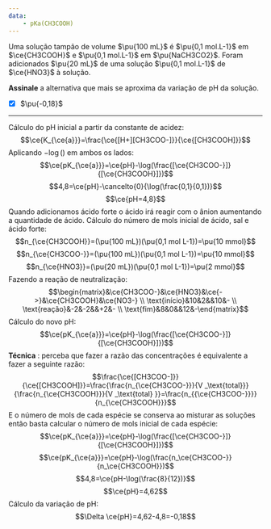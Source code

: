 ```yaml
---
data:
    - pKa(CH3COOH)
---
```


Uma solução tampão de volume $\pu{100 mL}$ é $\pu{0,1 mol.L-1}$ em $\ce{CH3COOH}$ e $\pu{0,1 mol.L-1}$ em $\pu{NaCH3CO2}$. Foram adicionados $\pu{20 mL}$ de uma solução $\pu{0,1 mol.L-1}$ de $\ce{HNO3}$ à solução.

**Assinale** a alternativa que mais se aproxima da variação de pH da solução.

- [x] $\pu{-0,18}$

---

Cálculo do pH inicial a partir da constante de acidez:
$$\ce{K_{\ce{a}}}=\frac{\ce{[H+][CH3COO-]}}{\ce{[CH3COOH]}}$$
Aplicando $-\log()$  em ambos os lados:
$$\ce{pK_{\ce{a}}}=\ce{pH}-\log(\frac{[\ce{CH3COO-}]}{[\ce{CH3COOH}]})$$
$$4,8=\ce{pH}-\cancelto{0}{\log(\frac{0,1}{0,1})}$$
$$\ce{pH=4,8}$$
Quando adicionamos ácido forte o ácido irá reagir com o ânion aumentando a quantidade de ácido.
Cálculo do número de mols inicial de ácido, sal e ácido forte:
$$n_{\ce{CH3COOH}}=(\pu{100 mL})(\pu{0,1 mol L-1})=\pu{10 mmol}$$
$$n_{\ce{CH3COO-}}=(\pu{100 mL})(\pu{0,1 mol L-1})=\pu{10 mmol}$$
$$n_{\ce{HNO3}}=(\pu{20 mL})(\pu{0,1 mol L-1})=\pu{2 mmol}$$
Fazendo a reação de neutralização:
$$\begin{matrix}&\ce{CH3COO-}&\ce{HNO3}&\ce{->}&\ce{CH3COOH}&\ce{NO3-} \\ \text{início}&10&2&&10&- \\ \text{reação}&-2&-2&&+2&- \\ \text{fim}&8&0&&12&-\end{matrix}$$
Cálculo do novo pH:
$$\ce{pK_{\ce{a}}}=\ce{pH}-\log(\frac{[\ce{CH3COO-}]}{[\ce{CH3COOH}]})$$
**Técnica** : perceba que fazer a razão das concentrações é equivalente a fazer a seguinte razão:
$$\frac{\ce{[CH3COO-]}}{\ce{[CH3COOH]}}=\frac{\frac{n_{\ce{CH3COO-}}}{V _\text{total}}}{\frac{n_{\ce{CH3COOH}}}{V _\text{total} }}=\frac{n_{{\ce{CH3COO-}}}}{n_{\ce{CH3COOH}}}$$
E o número de mols de cada espécie se conserva ao misturar as soluções então basta calcular o número de mols inicial de cada espécie:
$$\ce{pK_{\ce{a}}}=\ce{pH}-\log(\frac{[\ce{CH3COO-}]}{[\ce{CH3COOH}]})$$
$$\ce{pK_{\ce{a}}}=\ce{pH}-\log(\frac{n_\ce{CH3COO-}}{n_\ce{CH3COOH}})$$
$$4,8=\ce{pH-\log(\frac{8}{12})}$$
$$\ce{pH}=4,62$$
Cálculo da variação de pH:
$$\Delta \ce{pH}=4,62-4,8=-0,18$$
